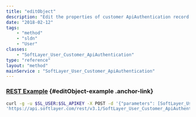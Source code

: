 ```yaml
---
title: "editObject"
description: "Edit the properties of customer ApiAuthentication record by passing in a modified instance of a SoftLayer_User_Customer_ApiAuthentication object. Only the ipAddressRestriction property can be modified. "
date: "2018-02-12"
tags:
    - "method"
    - "sldn"
    - "User"
classes:
    - "SoftLayer_User_Customer_ApiAuthentication"
type: "reference"
layout: "method"
mainService : "SoftLayer_User_Customer_ApiAuthentication"
---
```


### [REST Example](#editObject-example) <a href="/article/rest/"><i class="fas fa-question"></i></a> {#editObject-example .anchor-link} 
```bash
curl -g -u $SL_USER:$SL_APIKEY -X POST -d '{"parameters": [SoftLayer_User_Customer_ApiAuthentication]}' \
'https://api.softlayer.com/rest/v3.1/SoftLayer_User_Customer_ApiAuthentication/{SoftLayer_User_Customer_ApiAuthenticationID}/editObject'
```
